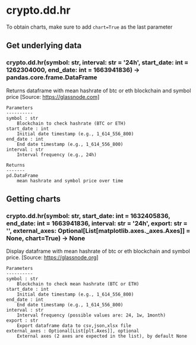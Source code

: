 # crypto.dd.hr

To obtain charts, make sure to add `chart=True` as the last parameter

## Get underlying data 
### crypto.dd.hr(symbol: str, interval: str = '24h', start_date: int = 1262304000, end_date: int = 1663941836) -> pandas.core.frame.DataFrame

Returns dataframe with mean hashrate of btc or eth blockchain and symbol price
    [Source: https://glassnode.com]

    Parameters
    ----------
    symbol : str
        Blockchain to check hashrate (BTC or ETH)
    start_date : int
        Initial date timestamp (e.g., 1_614_556_800)
    end_date : int
        End date timestamp (e.g., 1_614_556_800)
    interval : str
        Interval frequency (e.g., 24h)

    Returns
    -------
    pd.DataFrame
        mean hashrate and symbol price over time

## Getting charts 
### crypto.dd.hr(symbol: str, start_date: int = 1632405836, end_date: int = 1663941836, interval: str = '24h', export: str = '', external_axes: Optional[List[matplotlib.axes._axes.Axes]] = None, chart=True) -> None

Display dataframe with mean hashrate of btc or eth blockchain and symbol price.
    [Source: https://glassnode.org]

    Parameters
    ----------
    symbol : str
        Blockchain to check mean hashrate (BTC or ETH)
    start_date : int
        Initial date timestamp (e.g., 1_614_556_800)
    end_date : int
        End date timestamp (e.g., 1_614_556_800)
    interval : str
        Interval frequency (possible values are: 24, 1w, 1month)
    export : str
        Export dataframe data to csv,json,xlsx file
    external_axes : Optional[List[plt.Axes]], optional
        External axes (2 axes are expected in the list), by default None
